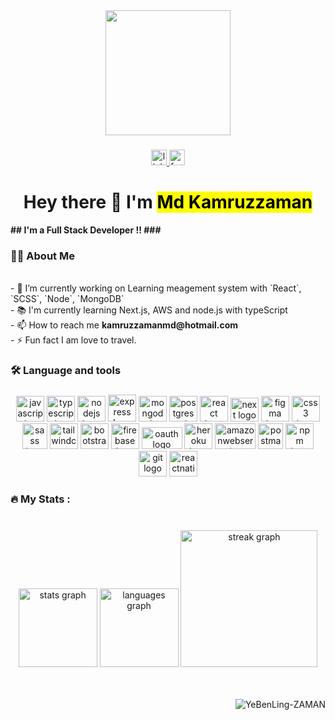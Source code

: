 <div align="center">
  <img height="200" src="https://cdn.dribbble.com/users/1162077/screenshots/3848914/programmer.gif"/>
</div>

###

<div align="center">
  <a href="https://www.linkedin.com/in/md-kamruzzaman-zaman-357b61170/" target="_blank">
    <img src="https://img.shields.io/static/v1?message=LinkedIn&logo=linkedin&label=&color=0077B5&logoColor=white&labelColor=&style=for-the-badge" height="25" alt="linkedin logo"  />
  </a>
  <a href="https://www.facebook.com/mdk.zaman.kamrul/" target="_blank">
    <img src="https://img.shields.io/static/v1?message=Facebook&logo=facebook&label=&color=1877F2&logoColor=white&labelColor=&style=for-the-badge" height="25" alt="facebook logo"  />
  </a>
</div>

###

<h1 align="center">Hey there 👋 I'm <b><mark>Md Kamruzzaman</mark></h1>
## I'm a Full Stack Developer !!
###


<h3 align="left">👩‍💻  About Me</h3>

<p align="left"></b>
  <br>- 🔭 I’m currently working on Learning meagement system with `React`, `SCSS`, `Node`, `MongoDB`
  <br>- 📚 I'm currently learning Next.js, AWS and node.js with typeScript
  <br>- 📫 How to reach me <b>kamruzzamanmd@hotmail.com</b>
  <br>- ⚡ Fun fact I am love to travel.</p>

###

<h3 align="left">🛠 Language and tools</h3>

###

<div align="center">
 <img src="https://cdn.jsdelivr.net/gh/devicons/devicon/icons/javascript/javascript-original.svg" height="41" width="45" alt="javascript logo" title="JavaScript" />
<img src="https://cdn.jsdelivr.net/gh/devicons/devicon/icons/typescript/typescript-original.svg" height="41" width="45" alt="typescript logo" title="TypeScript" />
<img src="https://cdn.jsdelivr.net/gh/devicons/devicon/icons/nodejs/nodejs-original.svg" height="41" width="45" alt="nodejs logo" title="Node.js" />
<img src="https://res.cloudinary.com/dpjht4etk/image/upload/v1691294905/express_cwfway.png" height="43" width="45" alt="express logo" title="Express.js" />
<img src="https://cdn.jsdelivr.net/gh/devicons/devicon/icons/mongodb/mongodb-original.svg" height="41" width="45" alt="mongodb logo" title="MongoDB" />
<img src="https://res.cloudinary.com/dpjht4etk/image/upload/v1691296987/postgresql_lsrjc6.png" height="41" width="45" alt="postgresql logo" title="PostgreSQL" />
<!-- <img src="https://cdn.jsdelivr.net/gh/devicons/devicon/icons/html5/html5-original.svg" height="41" width="45" alt="html5 logo" title="HTML5" /> -->
<img src="https://cdn.jsdelivr.net/gh/devicons/devicon/icons/react/react-original.svg" height="41" width="45" alt="react logo" title="React" />
<img src="https://res.cloudinary.com/dpjht4etk/image/upload/v1691294720/next_nopuef.png" height="38" width="45" alt="next logo" title="Next.js" />
<img src="https://www.vectorlogo.zone/logos/figma/figma-icon.svg" height="41" width="45" alt="figma logo" title="Figma" />
<img src="https://cdn.jsdelivr.net/gh/devicons/devicon/icons/css3/css3-original.svg" height="41" width="45" alt="css3 logo" title="CSS3" />
<img src="https://res.cloudinary.com/dpjht4etk/image/upload/v1691297412/sass_egu4n4.png" height="41" width="40" alt="sass logo" title="Sass" />
<img src="https://cdn.jsdelivr.net/gh/devicons/devicon/icons/tailwindcss/tailwindcss-original-wordmark.svg" height="41" width="45" alt="tailwindcss logo" title="Tailwind CSS" style="background-color: #FFF;" />
<img src="https://cdn.jsdelivr.net/gh/devicons/devicon/icons/bootstrap/bootstrap-original.svg" height="41" width="45" alt="bootstrap logo" title="Bootstrap" />
<img src="https://cdn.jsdelivr.net/gh/devicons/devicon/icons/firebase/firebase-plain.svg" height="41" width="45" alt="firebase logo" title="Firebase" />
<img src="https://res.cloudinary.com/dpjht4etk/image/upload/v1691296330/oauth_xoqftk.png" height="35" width="65" alt="oauth logo" title="OAuth" />
<img src="https://www.vectorlogo.zone/logos/heroku/heroku-icon.svg" height="41" width="45" alt="heroku logo" title="Heroku" />
<img src="https://res.cloudinary.com/dpjht4etk/image/upload/v1691295034/aws-white_oqcigz.png" height="41" width="65" alt="amazonwebservices logo" title="Amazon Web Services" />
<img src="https://www.vectorlogo.zone/logos/getpostman/getpostman-icon.svg" height="41" width="40" alt="postman logo" title="Postman" />
<img src="https://cdn.jsdelivr.net/gh/devicons/devicon/icons/npm/npm-original-wordmark.svg" height="41" width="45" alt="npm logo" title="npm" />
<img src="https://cdn.jsdelivr.net/gh/devicons/devicon/icons/git/git-original.svg" height="41" width="45" alt="git logo" title="Git" />
<img src="https://reactnative.dev/img/header_logo.svg" height="41" width="45" alt="reactnative logo" title="React Native" />

</div>

###

<h3 align="left">🔥   My Stats :</h3>

###

<br clear="both">

<div align="center">
  <img src="https://github-readme-stats.vercel.app/api?username=YeBenLing-ZAMAN&hide_title=false&hide_rank=false&show_icons=true&include_all_commits=true&count_private=true&disable_animations=false&theme=dark&locale=en&hide_border=false&order=1" height="126" alt="stats graph"  />

  <img src="https://github-readme-stats.vercel.app/api/top-langs?username=YeBenLing-ZAMAN&locale=en&hide_title=false&layout=compact&card_width=320&langs_count=5&theme=dark&hide_border=false&order=2" height="126" alt="languages graph"  />
  <img src="https://streak-stats.demolab.com?user=YeBenLing-ZAMAN&locale=en&mode=daily&theme=dark&hide_border=false&border_radius=5&order=3" height="219" alt="streak graph"  />
</div>


<br/>
<br/>
<p align="right"> <img src="https://komarev.com/ghpvc/?username=YeBenLing-ZAMAN&label=Profile%20views&color=0e75b6&style=flat" alt="YeBenLing-ZAMAN" /> </p>
